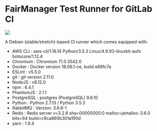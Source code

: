 # FairManager Test Runner for GitLab CI
[![](https://images.microbadger.com/badges/version/fairmanager/gitlab-build-image.svg)](http://microbadger.com/images/fairmanager/gitlab-build-image "Get your own version badge on microbadger.com")

A Debian (stable/stretch)-based CI runner which comes equipped with:

- AWS CLI    : aws-cli/1.16.14 Python/3.5.3 Linux/4.9.93-linuxkit-aufs botocore/1.12.4
- Chromium   : Chromium 71.0.3542.0
- Docker     : Docker version 18.06.1-ce, build e68fc7a
- ESLint     : v5.5.0
- git        : git version 2.11.0
- NodeJS     : v8.12.0
- npm        : 6.4.1
- PhantomJS  : 2.1.1
- PostgreSQL : postgres (PostgreSQL) 9.6.10
- Python     : Python 2.7.13 / Python 3.5.3
- RabbitMQ   : Version: 3.6.6-1
- Redis      : Redis server v=3.2.6 sha=00000000:0 malloc=jemalloc-3.6.0 bits=64 build=c9ca860b301a190d
- yarn       : 1.9.4

